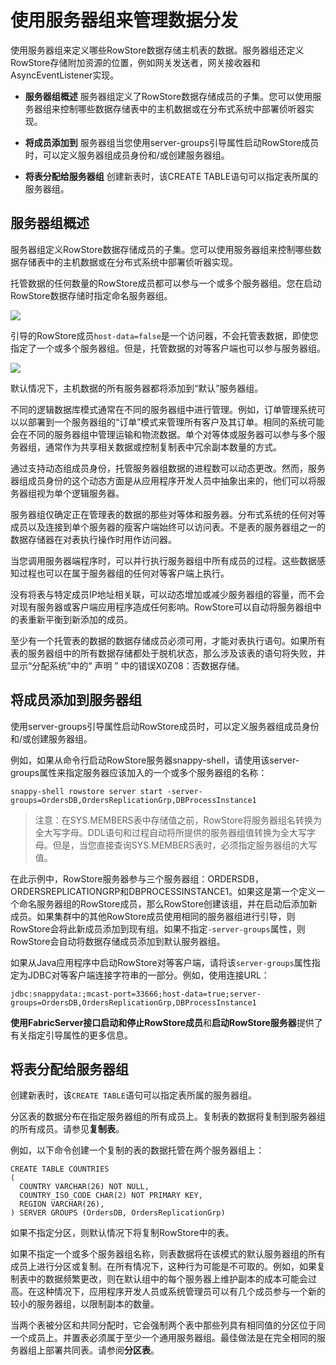 # 使用服务器组来管理数据分发 #
使用服务器组来定义哪些RowStore数据存储主机表的数据。服务器组还定义RowStore存储附加资源的位置，例如网关发送者，网关接收器和AsyncEventListener实现。<br/>


- **服务器组概述** 服务器组定义了RowStore数据存储成员的子集。您可以使用服务器组来控制哪些数据存储表中的主机数据或在分布式系统中部署侦听器实现。

- **将成员添加到** 服务器组当您使用server-groups引导属性启动RowStore成员时，可以定义服务器组成员身份和/或创建服务器组。

- **将表分配给服务器组** 创建新表时，该CREATE TABLE语句可以指定表所属的服务器组。

## 服务器组概述 ##
服务器组定义RowStore数据存储成员的子集。您可以使用服务器组来控制哪些数据存储表中的主机数据或在分布式系统中部署侦听器实现。<br/>

托管数据的任何数量的RowStore成员都可以参与一个或多个服务器组。您在启动RowStore数据存储时指定命名服务器组。<br/>

![](http://rowstore.docs.snappydata.io/docs/common/images/ServerGroup1.gif)

引导的RowStore成员`host-data=false`是一个访问器，不会托管表数据，即使您指定了一个或多个服务器组。但是，托管数据的对等客户端也可以参与服务器组。<br/>

![](http://rowstore.docs.snappydata.io/docs/common/images/ServerGroup2.gif)

默认情况下，主机数据的所有服务器都将添加到“默认”服务器组。<br/>

不同的逻辑数据库模式通常在不同的服务器组中进行管理。例如，订单管理系统可以以部署到一个服务器组的“订单”模式来管理所有客户及其订单。相同的系统可能会在不同的服务器组中管理运输和物流数据。单个对等体或服务器可以参与多个服务器组，通常作为共享相关数据或控制复制表中冗余副本数量的方式。<br/>

通过支持动态组成员身份，托管服务器组数据的进程数可以动态更改。然而，服务器组成员身份的这个动态方面是从应用程序开发人员中抽象出来的，他们可以将服务器组视为单个逻辑服务器。<br/>

服务器组仅确定正在管理表的数据的那些对等体和服务器。分布式系统的任何对等成员以及连接到单个服务器的瘦客户端始终可以访问表。不是表的服务器组之一的数据存储器在对表执行操作时用作访问器。<br/>

当您调用服务器端程序时，可以并行执行服务器组中所有成员的过程。这些数据感知过程也可以在属于服务器组的任何对等客户端上执行。<br/>

没有将表与特定成员IP地址相关联，可以动态增加或减少服务器组的容量，而不会对现有服务器或客户端应用程序造成任何影响。RowStore可以自动将服务器组中的表重新平衡到新添加的成员。<br/>

至少有一个托管表的数据的数据存储成员必须可用，才能对表执行语句。如果所有表的服务器组中的所有数据存储都处于脱机状态，那么涉及该表的语句将失败，并显示“分配系统”中的“ 声明 ” 中的错误X0Z08：否数据存储。<br/>

## 将成员添加到服务器组 ##
使用server-groups引导属性启动RowStore成员时，可以定义服务器组成员身份和/或创建服务器组。<br/>

例如，如果从命令行启动RowStore服务器snappy-shell，请使用该server-groups属性来指定服务器应该加入的一个或多个服务器组的名称：<br/>

	snappy-shell rowstore server start -server-groups=OrdersDB,OrdersReplicationGrp,DBProcessInstance1

> 注意：在SYS.MEMBERS表中存储值之前，RowStore将服务器组名转换为全大写字母。DDL语句和过程自动将所提供的服务器组值转换为全大写字母。但是，当您直接查询SYS.MEMBERS表时，必须指定服务器组的大写值。

在此示例中，RowStore服务器参与三个服务器组：ORDERSDB，ORDERSREPLICATIONGRP和DBPROCESSINSTANCE1。如果这是第一个定义一个命名服务器组的RowStore成员，那么RowStore创建该组，并在启动后添加新成员。如果集群中的其他RowStore成员使用相同的服务器组进行引导，则RowStore会将此新成员添加到现有组。如果不指定`-server-groups`属性，则RowStore会自动将数据存储成员添加到默认服务器组。<br/>

如果从Java应用程序中启动RowStore对等客户端，请将该`server-groups`属性指定为JDBC对等客户端连接字符串的一部分。例如，使用连接URL：

	jdbc:snappydata:;mcast-port=33666;host-data=true;server-groups=OrdersDB,OrdersReplicationGrp,DBProcessInstance1
**使用FabricServer接口启动和停止RowStore成员**和**启动RowStore服务器**提供了有关指定引导属性的更多信息。<br/>

## 将表分配给服务器组 ##
创建新表时，该`CREATE TABLE`语句可以指定表所属的服务器组。<br/>

分区表的数据分布在指定服务器组的所有成员上。复制表的数据将复制到服务器组的所有成员。请参见**复制表**。<br/>

例如，以下命令创建一个复制的表的数据托管在两个服务器组上：<br/>

	CREATE TABLE COUNTRIES
	(
	  COUNTRY VARCHAR(26) NOT NULL,
	  COUNTRY_ISO_CODE CHAR(2) NOT PRIMARY KEY,
	  REGION VARCHAR(26),
	) SERVER GROUPS (OrdersDB, OrdersReplicationGrp)
如果不指定分区，则默认情况下将复制RowStore中的表。<br/>

如果不指定一个或多个服务器组名称，则表数据将在该模式的默认服务器组的所有成员上进行分区或复制。在所有情况下，这种行为可能是不可取的。例如，如果复制表中的数据频繁更改，则在默认组中的每个服务器上维护副本的成本可能会过高。在这种情况下，应用程序开发人员或系统管理员可以有几个成员参与一个新的较小的服务器组，以限制副本的数量。<br/>

当两个表被分区和共同分配时，它会强制两个表中那些列具有相同值的分区位于同一个成员上。并置表必须属于至少一个通用服务器组。最佳做法是在完全相同的服务器组上部署共同表。请参阅**分区表**。<br/>



